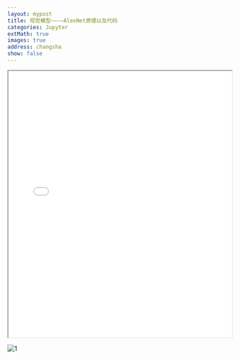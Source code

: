 ```yaml
---
layout: mypost
title: 视觉模型————AlexNet原理以及代码
categories: Jupyter
extMath: true
images: true
address: changsha
show: false
---
```


<iframe src="{{ site.baseurl }}/_jupyter/AlexNet.html" width="100%" height="600px"></iframe>

![1](https://s2.loli.net/2025/01/18/hZzmJaRBQukPLC2.png)